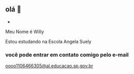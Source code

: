 ## olá 👋
+
Meu Nome é Willy

Estou estudando na Escola Angela Suely

### você pode entrar em contato comigo pelo e-mail 
oooo1106466305@al.educacao.sp.gov.br



